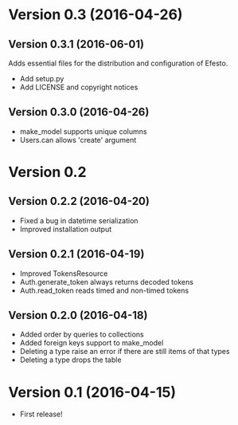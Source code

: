 # Version 0.3 (2016-04-26)

## Version 0.3.1 (2016-06-01)
Adds essential files for the distribution and configuration of Efesto.
* Add setup.py
* Add LICENSE and copyright notices

## Version 0.3.0 (2016-04-26)
* make_model supports unique columns
* Users.can allows 'create' argument

# Version 0.2

## Version 0.2.2 (2016-04-20)

* Fixed a bug in datetime serialization
* Improved installation output

## Version 0.2.1 (2016-04-19)

* Improved TokensResource
* Auth.generate_token always returns decoded tokens
* Auth.read_token reads timed and non-timed tokens

## Version 0.2.0 (2016-04-18)

* Added order by queries to collections
* Added foreign keys support to make_model
* Deleting a type raise an error if there are still items of that types
* Deleting a type drops the table

# Version 0.1 (2016-04-15)

* First release!
